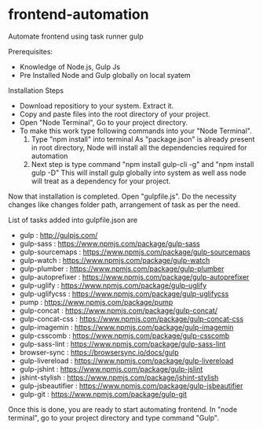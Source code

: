 # frontend-automation
Automate frontend using task runner gulp

Prerequisites:
- Knowledge of Node.js, Gulp Js
- Pre Installed Node and Gulp globally on local syatem

Installation Steps
- Download repositiory to your system. Extract it.
- Copy and paste files into the root directory of your project.
- Open "Node Terminal", Go to your project directory.
- To make this work type following commands into your "Node Terminal".
	1) Type "npm install" into terminal
		 As "package.json" is already present in root directory, Node will install all the dependencies required for automation
	2) Next step is type command "npm install gulp-cli -g" and "npm install gulp -D"
		 This will install gulp globally into system as well ass node will treat as a dependency for your project.

Now that installation is completed. Open "gulpfile.js". Do the necessity changes like changes folder path, arrangement of task as per the need.

List of tasks added into gulpfile.json are
- gulp : http://gulpjs.com/
- gulp-sass : https://www.npmjs.com/package/gulp-sass
- gulp-sourcemaps : https://www.npmjs.com/package/gulp-sourcemaps
- gulp-watch : https://www.npmjs.com/package/gulp-watch
- gulp-plumber : https://www.npmjs.com/package/gulp-plumber
- gulp-autoprefixer : https://www.npmjs.com/package/gulp-autoprefixer
- gulp-uglify : https://www.npmjs.com/package/gulp-uglify
- gulp-uglifycss : https://www.npmjs.com/package/gulp-uglifycss
- pump : https://www.npmjs.com/package/pump
- gulp-concat : https://www.npmjs.com/package/gulp-concat/
- gulp-concat-css : https://www.npmjs.com/package/gulp-concat-css
- gulp-imagemin : https://www.npmjs.com/package/gulp-imagemin
- gulp-csscomb : https://www.npmjs.com/package/gulp-csscomb
- gulp-sass-lint : https://www.npmjs.com/package/gulp-sass-lint
- browser-sync : https://browsersync.io/docs/gulp
- gulp-livereload : https://www.npmjs.com/package/gulp-livereload
- gulp-jshint : https://www.npmjs.com/package/gulp-jslint
- jshint-stylish : https://www.npmjs.com/package/jshint-stylish
- gulp-jsbeautifier : https://www.npmjs.com/package/gulp-jsbeautifier
- gulp-git : https://www.npmjs.com/package/gulp-git

Once this is done, you are ready to start automating frontend. In "node terminal", go to your project directory and type command "Gulp".
